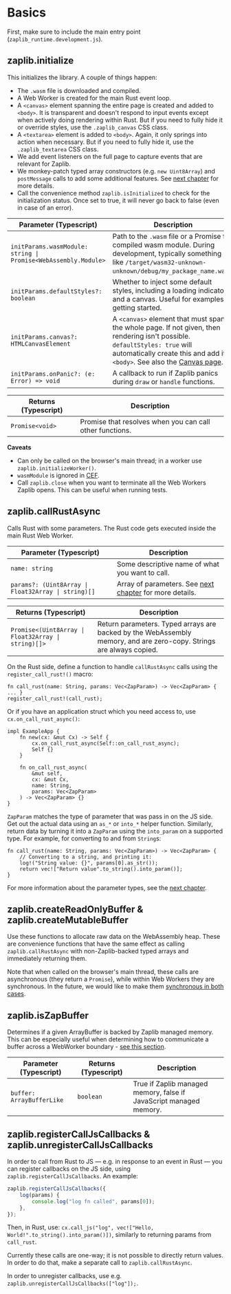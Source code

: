 # Basics

First, make sure to include the main entry point (`zaplib_runtime.development.js`).

## zaplib.initialize

This initializes the library. A couple of things happen:
* The `.wasm` file is downloaded and compiled.
* A Web Worker is created for the main Rust event loop.
* A `<canvas>` element spanning the entire page is created and added to `<body>`. It is transparent and doesn't respond to input events except when actively doing rendering within Rust. But if you need to fully hide it or override styles, use the `.zaplib_canvas` CSS class.
* A `<textarea>` element is added to `<body>`. Again, it only springs into action when necessary. But if you need to fully hide it, use the `.zaplib_textarea` CSS class.
* We add event listeners on the full page to capture events that are relevant for Zaplib.
* We monkey-patch typed array constructors (e.g. `new Uint8Array`) and `postMessage` calls to add some additional features. See [next chapter](./bridge_api_params.md) for more details.
* Call the convenience method `zaplib.isInitialized` to check for the initialization status. Once set to true, it will never go back to false (even in case of an error).

| Parameter (Typescript)                      | Description |
|---------------------------------------------|---------|
| <code>initParams.wasmModule: string &#124; Promise<WebAssembly.Module></code> | Path to the `.wasm` file or a Promise for compiled wasm module. During development, typically something like `/target/wasm32-unknown-unknown/debug/my_package_name.wasm`. |
| `initParams.defaultStyles?: boolean` | Whether to inject some default styles, including a loading indicator and a canvas. Useful for examples / getting started. |
| `initParams.canvas?: HTMLCanvasElement` | A `<canvas>` element that must span the whole page. If not given, then rendering isn't possible. `defaultStyles: true` will automatically create this and add it to `<body>`. See also the [Canvas page](./rendering_api_canvas.md). |
| `initParams.onPanic?: (e: Error) => void` | A callback to run if Zaplib panics during `draw` or `handle` functions. |

<p></p>

| Returns (Typescript)                       | Description |
|---------------------------------------------|---------|
| `Promise<void>`                           | Promise that resolves when you can call other functions. |

**Caveats**
* Can only be called on the browser's main thread; in a worker use `zaplib.initializeWorker()`.
* `wasmModule` is ignored in [CEF](./cef.md).
* Call `zaplib.close` when you want to terminate all the Web Workers Zaplib opens. This can be useful when running tests.

## zaplib.callRustAsync

Calls Rust with some parameters. The Rust code gets executed inside the main Rust Web Worker.

| Parameter (Typescript)                      | Description |
|---------------------------------------------|---------|
| `name: string`                              | Some descriptive name of what you want to call. |
| <code>params?: (Uint8Array \| Float32Array \| string)[]</code> | Array of parameters. See [next chapter](./bridge_api_params.md) for more details. |

<p></p>

| Returns (Typescript)                       | Description |
|---------------------------------------------|---------|
| <code>Promise<(Uint8Array \| Float32Array \| string)[]></code> | Return parameters. Typed arrays are backed by the WebAssembly memory, and are zero-copy. Strings are always copied. |

On the Rust side, define a function to handle `callRustAsync` calls using the `register_call_rust!()` macro:

```rust,noplayground
fn call_rust(name: String, params: Vec<ZapParam>) -> Vec<ZapParam> { ... }
register_call_rust!(call_rust);
```

Or if you have an application struct which you need access to, use `cx.on_call_rust_async()`:

```rust,noplayground
impl ExampleApp {
    fn new(cx: &mut Cx) -> Self {
        cx.on_call_rust_async(Self::on_call_rust_async);
        Self {}
    }

    fn on_call_rust_async(
        &mut self,
        cx: &mut Cx,
        name: String,
        params: Vec<ZapParam>
    ) -> Vec<ZapParam> {}
}
```

`ZapParam` matches the type of parameter that was pass in on the JS side. Get out the actual data using an `as_*` or `into_*` helper function. Similarly, return data by turning it into a `ZapParam` using the `into_param` on a supported type. For example, for converting to and from `String`s:

```rust,noplayground
fn call_rust(name: String, params: Vec<ZapParam>) -> Vec<ZapParam> {
    // Converting to a string, and printing it:
    log!("String value: {}", params[0].as_str());
    return vec!["Return value".to_string().into_param()];
}
```

For more information about the parameter types, see the [next chapter](./bridge_api_params.md).

## zaplib.createReadOnlyBuffer & zaplib.createMutableBuffer

Use these functions to allocate raw data on the WebAssembly heap. These are convenience functions that have the same effect as calling `zaplib.callRustAsync` with non-Zaplib-backed typed arrays and immediately returning them.

Note that when called on the browser's main thread, these calls are asynchronous (they return a `Promise`), while within Web Workers they are synchronous. In the future, we would like to make them [synchronous in both cases](https://github.com/Zaplib/zaplib/issues/89).

## zaplib.isZapBuffer

Determines if a given ArrayBuffer is backed by Zaplib managed memory. This can be especially useful when determining how to communicate a buffer across a WebWorker boundary - [see this section](/docs/bridge_api_workers.html#zaplibserializezaparrayforpostmessage--zaplibdeserializezaparrayfrompostmessage).

| Parameter (Typescript) | Returns (Typescript) | Description |
|-|-|-|
| `buffer: ArrayBufferLike` | `boolean` | True if Zaplib managed memory, false if JavaScript managed memory. |

## zaplib.registerCallJsCallbacks & zaplib.unregisterCallJsCallbacks

In order to call from Rust to JS — e.g. in response to an event in Rust — you can register callbacks on the JS side, using `zaplib.registerCallJsCallbacks`. An example:

```js
zaplib.registerCallJsCallbacks({
    log(params) {
        console.log("log fn called", params[0]);
    },
});
```

Then, in Rust, use: `cx.call_js("log", vec!["Hello, World!".to_string().into_param()])`, similarly to returning params from `call_rust`.

Currently these calls are one-way; it is not possible to directly return values. In order to do that, make a separate call to `zaplib.callRustAsync`.

In order to unregister callbacks, use e.g. `zaplib.unregisterCallJsCallbacks(["log"]);`.
